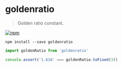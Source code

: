 # goldenratio

> Golden ratio constant.

[![npm](https://img.shields.io/npm/v/goldenratio.svg)](https://npm.im/goldenratio)

```
npm install --save goldenratio
```

```js
import goldenRatio from 'goldenratio'

console.assert('1.618' === goldenRatio.toFixed(3))
```
